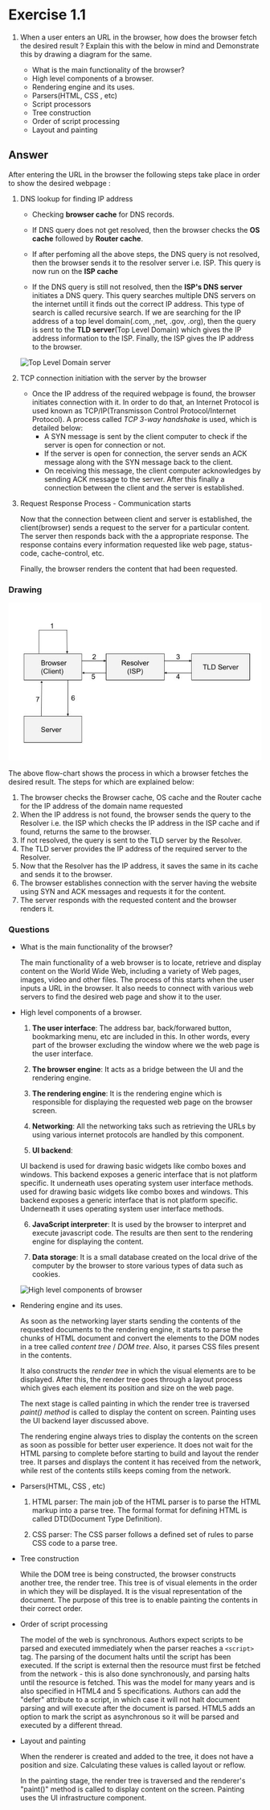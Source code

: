 # Exercise 1.1

1. When a user enters an URL in the browser, how does the browser fetch the desired result ? Explain this with the below in mind and Demonstrate this by drawing a diagram for the same.

   - What is the main functionality of the browser?
   - High level components of a browser.
   - Rendering engine and its uses.
   - Parsers(HTML, CSS , etc)
   - Script processors
   - Tree construction
   - Order of script processing
   - Layout and painting

## Answer

After entering the URL in the browser the following steps take place in order to show the desired webpage :

1. DNS lookup for finding IP address

   - Checking **browser cache** for DNS records.

   - If DNS query does not get resolved, then the browser checks the **OS cache** followed by **Router cache**.

   - If after perfoming all the above steps, the DNS query is not resolved, then the browser sends it to the resolver server i.e. ISP. This query is now run on the **ISP cache**

   - If the DNS query is still not resolved, then the **ISP's DNS server** initiates a DNS query. This query searches multiple DNS servers on the internet untill it finds out the correct IP address. This type of search is called recursive search. If we are searching for the IP address of a top level domain(.com, ,net, .gov, .org), then the query is sent to the **TLD server**(Top Level Domain) which gives the IP address information to the ISP. Finally, the ISP gives the IP address to the browser.

   ![Top Level Domain server](https://miro.medium.com/max/861/0*udK6jZ3PjlhjqW8U.png)

2. TCP connection initiation with the server by the browser

   - Once the IP address of the required webpage is found, the browser initiates connection with it. In order to do that, an Internet Protocol is used known as TCP/IP(Transmisson Control Protocol/Internet Protocol). A process called _TCP 3-way handshake_ is used, which is detailed below:
     - A SYN message is sent by the client computer to check if the server is open for connection or not.
     - If the server is open for connection, the server sends an ACK message along with the SYN message back to the client.
     - On receiving this message, the client computer acknowledges by sending ACK message to the server. After this finally a connection between the client and the server is established.

3. Request Response Process - Communication starts

   Now that the connection between client and server is established, the client(browser) sends a request to the server for a particular content. The server then responds back with the a appropriate response. The response contains every information requested like web page, status-code, cache-control, etc.

   Finally, the browser renders the content that had been requested.

### Drawing

![Flow chart showing the process of showing a web page](/Week-1/Ex1-1/Ex1%20drawing.jpg)

The above flow-chart shows the process in which a browser fetches the desired result. The steps for which are explained below:

1. The browser checks the Browser cache, OS cache and the Router cache for the IP address of the domain name requested
2. When the IP address is not found, the browser sends the query to the Resolver i.e. the ISP which checks the IP address in the ISP cache and if found, returns the same to the browser.
3. If not resolved, the query is sent to the TLD server by the Resolver.
4. The TLD server provides the IP address of the required server to the Resolver.
5. Now that the Resolver has the IP address, it saves the same in its cache and sends it to the browser.
6. The browser establishes connection with the server having the website using SYN and ACK messages and requests it for the content.
7. The server responds with the requested content and the browser renders it.

### Questions

- What is the main functionality of the browser?

  The main functionality of a web browser is to locate, retrieve and display content on the World Wide Web, including a variety of Web pages, images, video and other files. The process of this starts when the user inputs a URL in the browser. It also needs to connect with various web servers to find the desired web page and show it to the user.

- High level components of a browser.

  1.  **The user interface**: The address bar, back/forwared button, bookmarking menu, etc are included in this. In other words, every part of the browser excluding the window where we the web page is the user interface.

  2.  **The browser engine**: It acts as a bridge between the UI and the rendering engine.

  3.  **The rendering engine**: It is the rendering engine which is responsible for displaying the requested web page on the browser screen.  
  
  4.  **Networking**: All the networking taks such as retrieving the URLs by using various internet protocols are handled by this component.

  5.  **UI backend**: 
   
   UI backend is used for drawing basic widgets like combo boxes and windows. This backend exposes a generic interface that is not platform specific. It underneath uses operating system user interface methods.
   used for drawing basic widgets like combo boxes and windows. This backend exposes a generic interface that is not platform specific. Underneath it uses operating system user interface methods.

  6.  **JavaScript interpreter**: It is used by the browser to interpret and execute javascript code. The results are then sent to the rendering engine for displaying the content.

  7.  **Data storage**: It is a small database created on the local drive of the computer by the browser to store various types of data such as cookies. 

  ![High level components of browser](https://web-dev.imgix.net/image/T4FyVKpzu4WKF1kBNvXepbi08t52/PgPX6ZMyKSwF6kB8zIhB.png?auto=format&w=650)

- Rendering engine and its uses.

   As soon as the networking layer starts sending the contents of the requested documents to the rendering engine, it starts to parse the chunks of HTML document and convert the elements to the DOM nodes in a tree called *content tree* / *DOM tree*. Also, it parses CSS files present in the contents. 

   It also constructs the *render tree* in which the visual elements are to be displayed. After this, the render tree goes through a layout process which gives each element its position and size on the web page.

   The next stage is called painting in which the render tree is traversed *paint() method* is called to display the content on screen. Painting uses the UI backend layer discussed above.

   The rendering engine always tries to display the contents on the screen as soon as possible for better user experience. It does not wait for the HTML parsing to complete before starting to build and layout the render tree. It parses and displays the content it has received from the network, while rest of the contents stills keeps coming from the network.

- Parsers(HTML, CSS , etc)

   1. HTML parser: The main job of the HTML parser is to parse the HTML markup into a parse tree. The formal format for defining HTML is called DTD(Document Type Definition).

   2. CSS parser: The CSS parser follows a defined set of rules to parse CSS code to a parse tree.

- Tree construction

   While the DOM tree is being constructed, the browser constructs another tree, the render tree. This tree is of visual elements in the order in which they will be displayed. It is the visual representation of the document. The purpose of this tree is to enable painting the contents in their correct order.

- Order of script processing

   The model of the web is synchronous. Authors expect scripts to be parsed and executed immediately when the parser reaches a ``<script>`` tag. The parsing of the document halts until the script has been executed. If the script is external then the resource must first be fetched from the network - this is also done synchronously, and parsing halts until the resource is fetched. This was the model for many years and is also specified in HTML4 and 5 specifications. Authors can add the "defer" attribute to a script, in which case it will not halt document parsing and will execute after the document is parsed. HTML5 adds an option to mark the script as asynchronous so it will be parsed and executed by a different thread.

- Layout and painting

   When the renderer is created and added to the tree, it does not have a position and size. Calculating these values is called layout or reflow.

   In the painting stage, the render tree is traversed and the renderer's "paint()" method is called to display content on the screen. Painting uses the UI infrastructure component.
